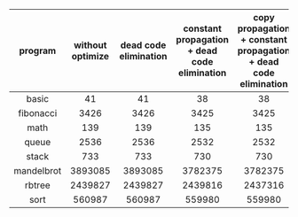 |  program   | without optimize | dead code elimination | constant propagation + dead code elimination | copy propagation + constant propagation + dead code elimination |
| :--------: | :--------------: | :-------------------: | :------------------------------------------: | :----------------------------------------------------------: |
|   basic    |        41        |          41           |                      38                      |                              38                              |
| fibonacci  |       3426       |         3426          |                     3425                     |                             3425                             |
|    math    |       139        |          139          |                     135                      |                             135                              |
|   queue    |       2536       |         2536          |                     2532                     |                             2532                             |
|   stack    |       733        |          733          |                     730                      |                             730                              |
| mandelbrot |     3893085      |        3893085        |                   3782375                    |                           3782375                            |
|   rbtree   |     2439827      |        2439827        |                   2439816                    |                           2437316                            |
|    sort    |      560987      |        560987         |                    559980                    |                            559980                            |

